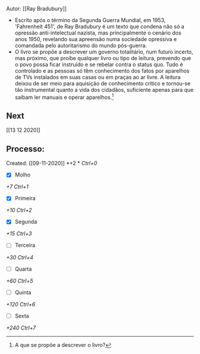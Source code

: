 Autor: [[Ray Bradubury]]

-   Escrito após o término da Segunda Guerra Mundial, em 1953, 'Fahrenheit 451', de Ray Bradubury é um texto que condena não só a opressão anti-intelectual nazista, mas principalmente o cenário dos anos 1950, revelando sua apreensão numa sociedade opressiva e comandada pelo autoritarismo do mundo pós-guerra. 
-   O livro se propõe a descrever um governo totalitário, num futuro incerto, mas próximo, que proíbe qualquer livro ou tipo de leitura, prevendo que o povo possa ficar instruído e se rebelar contra o status quo. Tudo é controlado e as pessoas só têm conhecimento dos fatos por aparelhos de TVs instalados em suas casas ou em praças ao ar livre. A leitura deixou de ser meio para aquisição de conhecimento crítico e tornou-se tão instrumental quanto a vida dos cidadãos, suficiente apenas para que saibam ler manuais e operar aparelhos.[^1]

[^1]: A que se propõe a descrever o livro?

## Next
[[13 12 2020]]
## Processo:
Created: [[09-11-2020]]
*+2 *  *Ctrl+0*
- [x] Molho  

*+7*  *Ctrl+1*

- [x] Primeira 

*+10*  *Ctrl+2*

- [x] Segunda

*+15*  *Ctrl+3*

- [ ] Terceira 

*+30*  *Ctrl+4*

- [ ] Quarta 

*+60*  *Ctrl+5*

- [ ] Quinta 

*+120*  *Ctrl+6*

- [ ] Sexta 

*+240*  *Ctrl+7*